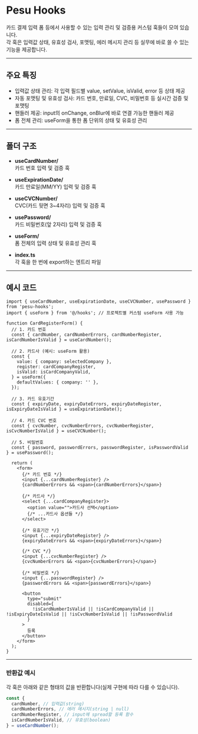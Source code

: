 # Pesu Hooks

카드 결제 입력 폼 등에서 사용할 수 있는 입력 관리 및 검증용 커스텀 훅들이 모여 있습니다.  
각 훅은 입력값 상태, 유효성 검사, 포맷팅, 에러 메시지 관리 등 실무에 바로 쓸 수 있는 기능을 제공합니다.

---

## 주요 특징

- 입력값 상태 관리: 각 입력 필드별 value, setValue, isValid, error 등 상태 제공
- 자동 포맷팅 및 유효성 검사: 카드 번호, 만료일, CVC, 비밀번호 등 실시간 검증 및 포맷팅
- 핸들러 제공: input의 onChange, onBlur에 바로 연결 가능한 핸들러 제공
- 폼 전체 관리: useForm을 통한 폼 단위의 상태 및 유효성 관리

---

## 폴더 구조

- **useCardNumber/**  
  카드 번호 입력 및 검증 훅

- **useExpirationDate/**  
  카드 만료일(MM/YY) 입력 및 검증 훅

- **useCVCNumber/**  
  CVC(카드 뒷면 3~4자리) 입력 및 검증 훅

- **usePassword/**  
  카드 비밀번호(앞 2자리) 입력 및 검증 훅

- **useForm/**  
  폼 전체의 입력 상태 및 유효성 관리 훅

- **index.ts**  
  각 훅을 한 번에 export하는 엔트리 파일

---

## 예시 코드

```tsx
import { useCardNumber, useExpirationDate, useCVCNumber, usePassword } from 'pesu-hooks';
import { useForm } from '@/hooks'; // 프로젝트별 커스텀 useForm 사용 가능

function CardRegisterForm() {
  // 1. 카드 번호
  const { cardNumber, cardNumberErrors, cardNumberRegister, isCardNumberIsValid } = useCardNumber();

  // 2. 카드사 (예시: useForm 활용)
  const {
    value: { company: selectedCompany },
    register: cardCompanyRegister,
    isValid: isCardCompanyValid,
  } = useForm({
    defaultValues: { company: '' },
  });

  // 3. 카드 유효기간
  const { expiryDate, expiryDateErrors, expiryDateRegister, isExpiryDateIsValid } = useExpirationDate();

  // 4. 카드 CVC 번호
  const { cvcNumber, cvcNumberErrors, cvcNumberRegister, isCvcNumberIsValid } = useCVCNumber();

  // 5. 비밀번호
  const { password, passwordErrors, passwordRegister, isPasswordValid } = usePassword();

  return (
    <form>
      {/* 카드 번호 */}
      <input {...cardNumberRegister} />
      {cardNumberErrors && <span>{cardNumberErrors}</span>}

      {/* 카드사 */}
      <select {...cardCompanyRegister}>
        <option value="">카드사 선택</option>
        {/* ...카드사 옵션들 */}
      </select>

      {/* 유효기간 */}
      <input {...expiryDateRegister} />
      {expiryDateErrors && <span>{expiryDateErrors}</span>}

      {/* CVC */}
      <input {...cvcNumberRegister} />
      {cvcNumberErrors && <span>{cvcNumberErrors}</span>}

      {/* 비밀번호 */}
      <input {...passwordRegister} />
      {passwordErrors && <span>{passwordErrors}</span>}

      <button
        type="submit"
        disabled={
          !isCardNumberIsValid || !isCardCompanyValid || !isExpiryDateIsValid || !isCvcNumberIsValid || !isPasswordValid
        }
      >
        등록
      </button>
    </form>
  );
}
```

---

### 반환값 예시

각 훅은 아래와 같은 형태의 값을 반환합니다(실제 구현에 따라 다를 수 있습니다).

```typescript
const {
  cardNumber, // 입력값(string)
  cardNumberErrors, // 에러 메시지(string | null)
  cardNumberRegister, // input에 spread할 등록 함수
  isCardNumberIsValid, // 유효성(boolean)
} = useCardNumber();
```
